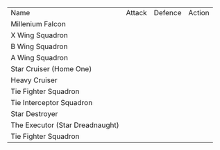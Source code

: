|                                 |        |         |        |
| ------------------------------- | ------ | ------- | ------ |
| Name                            | Attack | Defence | Action |
| Millenium Falcon                |        |         |        |
| X Wing Squadron                 |        |         |        |
| B Wing Squadron                 |        |         |        |
| A Wing Squadron                 |        |         |        |
| Star Cruiser (Home One)         |        |         |        |
| Heavy Cruiser                   |        |         |        |
| Tie Fighter Squadron            |        |         |        |
| Tie Interceptor Squadron        |        |         |        |
| Star Destroyer                  |        |         |        |
| The Executor (Star Dreadnaught) |        |         |        |
| Tie Fighter Squadron            |        |         |        |